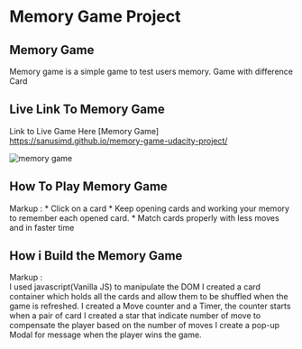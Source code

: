 # Memory Game Project
## Memory Game 
Memory game is  a simple game to test users memory. Game with difference Card 


## Live Link To Memory Game  
Link to Live Game Here [Memory Game] https://sanusimd.github.io/memory-game-udacity-project/ 

![memory game](https://user-images.githubusercontent.com/22980601/43998031-f1ae71c8-9de3-11e8-933c-33e2be3df24f.png)

## How To Play Memory Game

 Markup :   * Click on a card
            * Keep opening cards and working your memory to remember each opened card.
            * Match cards properly with less moves and in faster time


## How i Build the Memory Game

Markup :   
            I used javascript(Vanilla JS) to manipulate the DOM
            I created a card container which holds all the cards and allow them to be shuffled when the game is refreshed.
            I created a Move counter and a Timer, the counter starts when a pair of card
            I created a star that indicate number of move to compensate the player based on the number of moves 
            I create a pop-up  Modal for message when the player wins the game.
